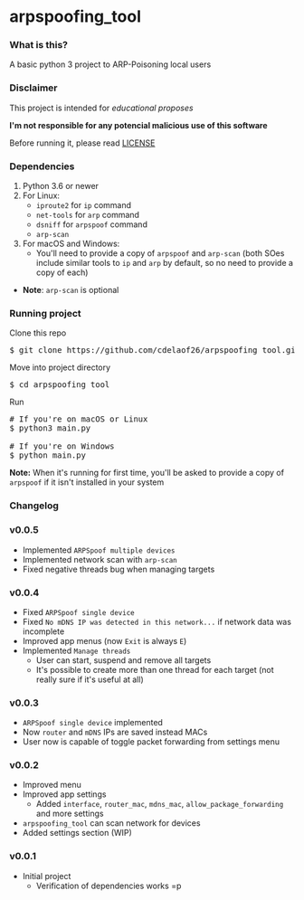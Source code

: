 # arpspoofing_tool

### What is this?

A basic python 3 project to ARP-Poisoning local users

### Disclaimer

This project is intended for _educational proposes_

**I'm not responsible for any potencial malicious use of this software**

Before running it, please read [LICENSE](LICENSE)

### Dependencies 

1. Python 3.6 or newer
2. For Linux:
   - `iproute2` for `ip` command
   - `net-tools` for `arp` command
   - `dsniff` for `arpspoof` command
   - `arp-scan`
3. For macOS and Windows:
   - You'll need to provide a copy of `arpspoof` and `arp-scan`
     (both SOes include similar tools to `ip` and `arp` by default, 
     so no need to provide a copy of each)

- **Note**: `arp-scan` is optional

### Running project

Clone this repo

<pre>
$ git clone https://github.com/cdelaof26/arpspoofing_tool.git
</pre>

Move into project directory

<pre>
$ cd arpspoofing_tool
</pre>

Run

<pre>
# If you're on macOS or Linux
$ python3 main.py

# If you're on Windows
$ python main.py
</pre>

**Note:**
When it's running for first time, you'll be asked to 
provide a copy of `arpspoof` if it isn't
installed in your system



### Changelog

### v0.0.5
- Implemented `ARPSpoof multiple devices`
- Implemented network scan with `arp-scan`
- Fixed negative threads bug when managing targets


### v0.0.4
- Fixed `ARPSpoof single device`
- Fixed `No mDNS IP was detected in this network...` if network data 
  was incomplete
- Improved app menus (now `Exit` is always `E`)
- Implemented `Manage threads`
  - User can start, suspend and remove all targets
  - It's possible to create more than one thread for each target 
    (not really sure if it's useful at all)


### v0.0.3
- `ARPSpoof single device` implemented
- Now `router` and `mDNS` IPs are saved instead MACs
- User now is capable of toggle packet forwarding from settings menu


### v0.0.2

- Improved menu
- Improved app settings
  - Added `interface`, `router_mac`, `mdns_mac`,
    `allow_package_forwarding` and more settings
- `arpspoofing_tool` can scan network for devices
- Added settings section (WIP)


### v0.0.1

- Initial project
  - Verification of dependencies works =p
